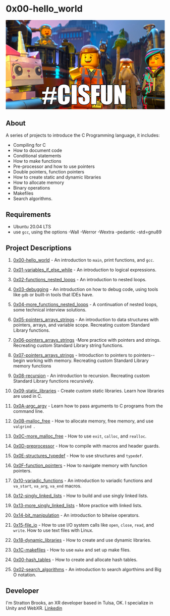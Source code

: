 # 0x00-hello_world
![alt text](Assets/cisfun.jpg)
## About
A series of projects to introduce the C Programming language, it includes:
- Compiling for C
- How to document code
- Conditional statements
- How to make functions
- Pre-processor and how to use pointers
- Double pointers, function pointers
- How to create static and dynamic libraries
- How to allocate memory
- Binary operations
- Makefiles
- Search algorithms.


## Requirements
- Ubuntu 20.04 LTS
- use `gcc`, using the options -Wall -Werror -Wextra -pedantic -std=gnu89

## Project Descriptions
1. [0x00-hello_world](https://github.com/szbrooks2017/holbertonschool-low_level_programming/tree/main/0x00-hello_world) -  An introduction to `main`, print functions, and `gcc`.

2. [0x01-variables_if_else_while](https://github.com/szbrooks2017/holbertonschool-low_level_programming/tree/main/0x01-variables_if_else_while) - An introduction to logical expressions.

3. [0x02-functions_nested_loops](https://github.com/szbrooks2017/holbertonschool-low_level_programming/tree/main/0x02-functions_nested_loops) -  An introduction to nested loops.

4. [0x03-debugging](https://github.com/szbrooks2017/holbertonschool-low_level_programming/tree/main/0x03-debugging) - An introduction on how to debug code, using tools like `gdb` or built-in tools that IDEs have.

5. [0x04-more_functions_nested_loops](https://github.com/szbrooks2017/holbertonschool-low_level_programming/tree/main/0x04-more_functions_nested_loops) - A continuation of nested loops, some technical interview solutions.

6. [0x05-pointers_arrays_strings](https://github.com/szbrooks2017/holbertonschool-low_level_programming/tree/main/0x05-pointers_arrays_strings) - An introduction to data structures with pointers, arrays, and variable scope. Recreating custom Standard Library functions.

7. [0x06-pointers_arrays_strings](https://github.com/szbrooks2017/holbertonschool-low_level_programming/tree/main/0x06-pointers_arrays_strings) -More practice with pointers and strings. Recreating custom Standard Library string functions.

8. [0x07-pointers_arrays_strings](https://github.com/szbrooks2017/holbertonschool-low_level_programming/tree/main/0x07-pointers_arrays_strings) -  Introduction to pointers to pointers--begin working with memory. Recreating custom Standard Library memory functions

9. [0x08-recursion](https://github.com/szbrooks2017/holbertonschool-low_level_programming/tree/main/0x08-recursion) - An introduction to recursion. Recreating custom Standard Library functions recursively.

10. [0x09-static_libraries](https://github.com/szbrooks2017/holbertonschool-low_level_programming/tree/main/0x09-static_libraries) -  Create custom static libraries. Learn how libraries are used in C.

11. [0x0A-argc_argv](https://github.com/szbrooks2017/holbertonschool-low_level_programming/tree/main/0x0A-argc_argv) -  Learn how to pass arguments to C programs from the command line.

12. [0x0B-malloc_free](https://github.com/szbrooks2017/holbertonschool-low_level_programming/tree/main/0x0B-malloc_free) -  How to allocate memory, free memory, and use `valgrind `.

13. [0x0C-more_malloc_free](https://github.com/szbrooks2017/holbertonschool-low_level_programming/tree/main/0x0C-more_malloc_free) -  How to use `exit`, `calloc`, and `realloc`.

14. [0x0D-preprocessor](https://github.com/szbrooks2017/holbertonschool-low_level_programming/tree/main/0x0D-preprocessor) -  How to compile with macros and header guards.

15. [0x0E-structures_typedef](https://github.com/szbrooks2017/holbertonschool-low_level_programming/tree/main/0x0E-structures_typedef) -  How to use structures and `typedef`.

16. [0x0F-function_pointers](https://github.com/szbrooks2017/holbertonschool-low_level_programming/tree/main/0x0F-function_pointers) -  How to navigate memory with function pointers.

17. [0x10-variadic_functions](https://github.com/szbrooks2017/holbertonschool-low_level_programming/tree/main/0x10-variadic_functions) -  An introduction to variadic functions and `va_start`, `va_arg`, `va_end` macros.

18. [0x12-singly_linked_lists](https://github.com/szbrooks2017/holbertonschool-low_level_programming/tree/main/0x12-singly_linked_lists) -  How to build and use singly linked lists.

19. [0x13-more_singly_linked_lists](https://github.com/szbrooks2017/holbertonschool-low_level_programming/tree/main/0x13-more_singly_linked_lists) -  More practice with linked lists.

20. [0x14-bit_manipulation](https://github.com/szbrooks2017/holbertonschool-low_level_programming/tree/main/0x14-bit_manipulation) -  An introduction to bitwise operators.

21. [0x15-file_io](https://github.com/szbrooks2017/holbertonschool-low_level_programming/tree/main/0x15-file_io) - How to use I/O system calls like `open`, `close`, `read`, and `write`. How to use text files with Linux.

22. [0x18-dynamic_libraries](https://github.com/szbrooks2017/holbertonschool-low_level_programming/tree/main/0x18-dynamic_libraries) -  How to create and use dynamic libraries.

23. [0x1C-makefiles](https://github.com/szbrooks2017/holbertonschool-low_level_programming/tree/main/0x1C-makefiles) -  How to use `make` and set up make files.

24. [0x00-hash_tables](https://github.com/szbrooks2017/holbertonschool-low_level_programming/tree/main/0x00-hash_tables) -  How to create and allocate hash tables.

25. [0x02-search_algorithms](https://github.com/szbrooks2017/holbertonschool-low_level_programming/tree/main/0x02-search_algorithms) -  An introduction to search algorthims and Big O notation.

## Developer
I'm Stratton Brooks, an XR developer based in Tulsa, OK. I specialize in Unity and WebXR.
[Linkedin](https://www.linkedin.com/in/stratton-brooks/)
 
